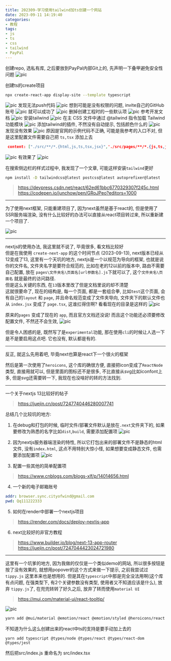 ```yaml
---
title: 202309-学习使用tailwind加ts创建一个网站
date: 2023-09-11 14:19:40
categories:
- 教程
tags: 
- js
- ts
- css
- tailwind
- PayPal
---
```


创建repo, 选私有库, 之后要放到PayPal内部Git上的, 先声明一下叠甲避免安全性问题
![pic](202309-学习使用tailwind加ts创建一个网站/001.png)

创建ts的create项目
```bash
npx create-react-app display-site --template typescript
```
![pic](202309-学习使用tailwind加ts创建一个网站/002.png)
发现无法push代码
![pic](202309-学习使用tailwind加ts创建一个网站/004.png)
想到可能是没有权限的问题, invite自己的GitHub账号
![pic](202309-学习使用tailwind加ts创建一个网站/003.png)
就可以成功了
![pic](202309-学习使用tailwind加ts创建一个网站/005.png)
删掉创建工程时的一些默认项
![pic](202309-学习使用tailwind加ts创建一个网站/006.png)
参考开发文档
![pic](202309-学习使用tailwind加ts创建一个网站/007.png)
安装tailwind
![pic](202309-学习使用tailwind加ts创建一个网站/008.png)
在主 CSS 文件中通过 @tailwind 指令加载 Tailwind 功能模块
![pic](202309-学习使用tailwind加ts创建一个网站/009.png)
添加tailwind的插件, 不然没有自动提示, 包括颜色什么的
![pic](202309-学习使用tailwind加ts创建一个网站/010.png)
发现没有效果
![pic](202309-学习使用tailwind加ts创建一个网站/011.png)
原因是官网的示例代码不正确, 可能是我参考的入口不对, 但是这里配置文件需要自己把 `ts,tsx` 添加上去
```json
 content: ["./src/**/*.{html,js,ts,tsx,jsx}",'./src/pages/**/*.{js,ts,jsx,tsx}', './src/components/**/*.{js,ts,jsx,tsx}']
```
![pic](202309-学习使用tailwind加ts创建一个网站/012.png)
有效果了
![pic](202309-学习使用tailwind加ts创建一个网站/013.png)

在搜索侧边栏的样式过程中, 我发现了一个文章, 可能这样安装`tailwind`更好
```bash
npm install -D tailwindcss@latest postcss@latest autoprefixer@latest
```
> https://devpress.csdn.net/react/62ed61bbc6770329307f245c.html
> https://codepen.io/junchow/pen/GRoJPeo?editors=1000

---
为了使用next框架, 只能重建项目了, 因为next虽然是基于react的, 但是使用了SSR服务端渲染, 没有什么比较好的办法可以直接从react项目转过来, 所以重新建一个项目了.

![pic](202309-学习使用tailwind加ts创建一个网站/014.png)

---
nextjs的使用办法, 我这里就不说了, 毕竟很多, 看文档比较好  
但是在我使用 `create-next-app` 的这个时间节点 (2023-09-13), next版本已经从12变成了13, 这里有一个天坑的地方, nextjs是一个以规范为导向的框架, 也就是说你的文件名, 文件夹名字是要符合规范的, 比如在老的12以前的版本中, 路由不需要自己配置, 放在 `pages\文件夹名\页面名[url参数名].js`下就可以了, 这个`文件夹名\页面名` 就是最终的访问路径.   
但是这么关键的东西, 在`13`版本里改了但是文档里说的却不清楚  
这就很要命了, 现在的结构是, 每一个页面, 都是一套组合拳, 比如`test`这个页面, 会有自己的`layout` 和 `page`, 并且命名规范变成了文件夹导向, 文件夹下的默认文件也从 `index.jsx` 变成了 `page.tsx`, 这谁扛得住啊? 看看现在的目录是这样的
![pic](202309-学习使用tailwind加ts创建一个网站/015.png)  

原来的`pages` 变成了现在的 `app`, 而且官方文档还没说! 而且这个功能还必须要修改配置文件, 不然还不会生效, 
![pic](202309-学习使用tailwind加ts创建一个网站/016.png) 

但是令人困惑的是, 既然写了是`experimental`功能, 那在使用`cli`的时候让人选一下是不是要启用这点吧. 它也没有, 默认都是有的.

---
反正, 就这么先用着吧, 毕竟next也算是react下一个很火的框架

然后是第一次使用了`heroicons`, 这个库的确很方便, 直接把icon变成了`ReactNode`类型, 直接用就可以, 但是里面的图标还不是很多, 不比直接从svg比如iconfont上多, 但是svg还需要转一下, 我现在也没啥好的转的方法找到.

---
一个关于nextjs 13比较好的帖子
> https://juejin.cn/post/7247740446280007741

总结几个比较坑的地方:
1. 在debug和打包的时候, 临时文件/部署文件默认是放在`.next`文件夹下的, 如果要修改为熟悉的名字比如`dist`,`build`, 需要添加配置项
![pic](202309-学习使用tailwind加ts创建一个网站/017.png) 

2. 因为nextjs服务器端渲染的特性, 所以它打包出来的部署文件不是静态的html文件, 没有`index.html`, 这点不用特别大惊小怪, 如果想要变成静态文件, 也需要添加配置项
![pic](202309-学习使用tailwind加ts创建一个网站/018.png) 

3. 配置一些其他的简单配置项
> https://www.cnblogs.com/blogs-xlf/p/14014656.html

4. 一个新的电子邮箱账号
```yml
addr: browser.sync.cityofwind@gmail.com
pwd: Qq111222333
```

5. 如何在render中部署一个nextjs项目
> https://render.com/docs/deploy-nextjs-app

6. next比较好的非官方教程
> https://www.builder.io/blog/next-13-app-router
> https://juejin.cn/post/7247044423024721980

---
这里有一个坑爹的地方, 因为我做的仅仅是一个类似demo的网站, 所以很多按钮是按了没有效果的, 就想用popover的这个方式来做一下提示, 之前我尝试过 `tippy.js` 这里本来也是想用的. 但是其在`typescript`中那是完全没法用啊(这个库有点问题, 在强类型下, 有2个关键参数没有类型, 使用者又不知道应该是什么), 放弃 `tippy.js`了, 在兜兜转转了好久之后, 放弃了转而使用`material UI`
> https://mui.com/material-ui/react-tooltip/

![pic](202309-学习使用tailwind加ts创建一个网站/019.png) 
```bash
yarn add @mui/material @emotion/react @emotion/styled @heroicons/react  react-router-dom
```

不知道为什么这么创建出来的react中ts的支持是要手动加上去的
```
yarn add typescript @types/node @types/react @types/react-dom @types/jest
```
然后把src/index.js 重命名为 src/index.tsx


